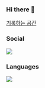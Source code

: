 ### Hi there 👋

[기록하는 공간](https://giwoong01.tistory.com/)


<h3><b>Social</b></h3>
<p> 
<a href="mailto:dev.choi0409@gmail.com"><img src="https://img.shields.io/badge/Gmail-D14836.svg?style=flat-square&logo=Gmail&logoColor=white"/></a>
</p>

<h3><b>Languages</b></h3>
<p>
<img src="https://img.shields.io/badge/java-3670A0?style=for-the-badge&logo=python&logoColor=ffdd54"/>
</p>

